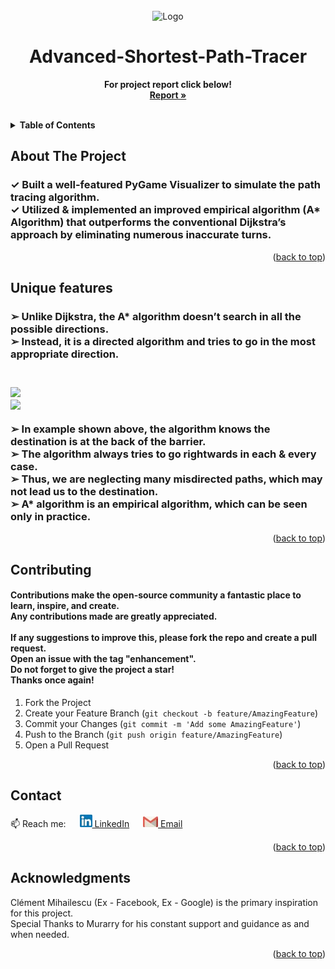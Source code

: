 <div id="top"></div>

<!-- PROJECT LOGO -->
<br />
<div align="center">
    <img src="https://github.com/Raja58/Vehicle-number-recognition-System/blob/main/file.png" alt="Logo" width="80" height="80">
  </a>

  <h1 align="center">Advanced-Shortest-Path-Tracer</h1>

  <p align="center">
    <b> For project report click below! </b>
    <br />
    <a href="https://drive.google.com/file/d/1qVvd0E_7ume__K7zdBN3CuXx91VE4a5g/view"><strong>Report »</strong></a>
    <br />
    <br />
  </p>
</div>



<!-- TABLE OF CONTENTS -->

<details>
    <summary><b>Table of Contents</b></summary>
  <ol>
    <li> <a href="#about-the-project">About The Project</a> </li>
    <li> <a href="#unique-features">Unique features</a> </li>
    <li><a href="#contributing">Contributing</a></li>
    <li><a href="#contact">Contact</a></li>
    <li><a href="#acknowledgments">Acknowledgments</a></li>
  </ol>
</details>


<div id="about-the-project"></div>

<!-- ABOUT THE PROJECT -->

## About The Project
<h3>
✓ Built a well-featured PyGame Visualizer to simulate the path tracing algorithm.
<br>
✓ Utilized & implemented an improved empirical algorithm (A* Algorithm) that outperforms the conventional Dijkstra’s approach by eliminating numerous inaccurate turns.
   
</h3>
<p align="right">(<a href="#top">back to top</a>)</p>
  

<div id="unique-features"></div>

## Unique features
  
  <h3>
➢ Unlike Dijkstra, the A* algorithm doesn’t search in all the possible directions.
  <br>
➢ Instead, it is a directed algorithm and tries to go in the most appropriate direction.
  <br>
  <br>
  <br>
  
  
  <image src = "https://github.com/Raja58/Advanced-Shortest-Path-Tracer/blob/main/Screenshot%20(605).png" align="center">
    <br>
  <image src = "https://github.com/Raja58/Advanced-Shortest-Path-Tracer/blob/main/Screenshot%20(606).png" align="center">
  
  
  <br>
  <br>
➢ In example shown above, the algorithm knows the destination is at the back of the
barrier.
   <br>
➢ The algorithm always tries to go rightwards in each & every case.
  <br>
➢ Thus, we are neglecting many misdirected paths, which may not lead us to the destination.
  <br>
➢ A* algorithm is an empirical algorithm, which can be seen only in practice.
  
</h3>
<p align="right">(<a href="#top">back to top</a>)</p>

<div id="contributing"></div>
    
<!-- CONTRIBUTING -->
## Contributing
<h4>
Contributions make the open-source community a fantastic place to learn, inspire, and create.
<br />
Any contributions made are greatly appreciated.
<br />
<br />
If any suggestions to improve this, please fork the repo and create a pull request.
<br />
Open an issue with the tag "enhancement".
<br />
Do not forget to give the project a star!
<br />
Thanks once again!
</h4>
  
1. Fork the Project
2. Create your Feature Branch (`git checkout -b feature/AmazingFeature`)
3. Commit your Changes (`git commit -m 'Add some AmazingFeature'`)
4. Push to the Branch (`git push origin feature/AmazingFeature`)
5. Open a Pull Request

<p align="right">(<a href="#top">back to top</a>)</p>


   <div id="contact"></div> 
    
## Contact

📫 Reach me: &emsp;
 [![Linkedin](https://github.com/Raja58/ProShop-eCommerce/blob/main/in.jpg) LinkedIn](https://www.linkedin.com/in/raja58) &emsp; [![Email](https://github.com/Raja58/ProShop-eCommerce/blob/main/mail.jpg) Email](mailto:rajadurainit@gmail.com)

<p align="right">(<a href="#top">back to top</a>)</p>


<div id="acknowledgments"></div>

<!-- ACKNOWLEDGMENTS -->
## Acknowledgments

Clément Mihailescu (Ex - Facebook, Ex - Google) is the primary inspiration for this project.
    <br>
Special Thanks to Murarry for his constant support and guidance as and when needed.


<p align="right">(<a href="#top">back to top</a>)</p>
